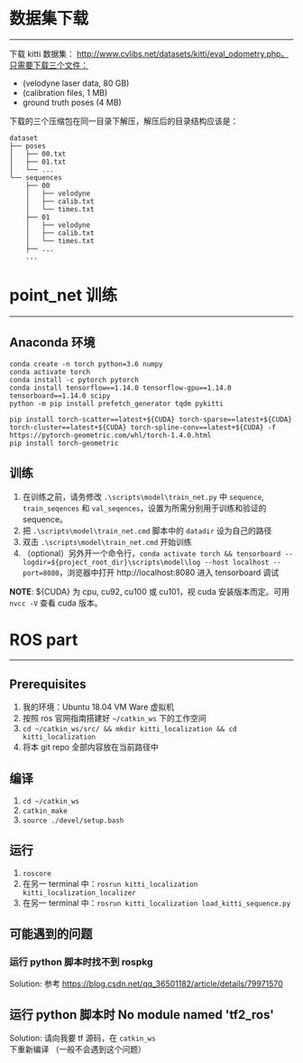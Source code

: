 # 数据集下载
---
下载 kitti 数据集： http://www.cvlibs.net/datasets/kitti/eval_odometry.php。只需要下载三个文件：
- (velodyne laser data, 80 GB)
- (calibration files, 1 MB)
- ground truth poses (4 MB)

下载的三个压缩包在同一目录下解压，解压后的目录结构应该是：
```
dataset
├── poses
│   ├── 00.txt
│   ├── 01.txt
│   └── ...
└── sequences
    ├── 00
    │   ├── velodyne
    │   ├── calib.txt
    │   └── times.txt
    ├── 01
    │   ├── velodyne
    │   ├── calib.txt
    │   └── times.txt
    ├── ...
    ...
```

# point_net 训练
---

## Anaconda 环境
```
conda create -n torch python=3.6 numpy
conda activate torch
conda install -c pytorch pytorch
conda install tensorflow==1.14.0 tensorflow-gpu==1.14.0 tensorboard==1.14.0 scipy
python -m pip install prefetch_generator tqdm pykitti

pip install torch-scatter==latest+${CUDA} torch-sparse==latest+${CUDA} torch-cluster==latest+${CUDA} torch-spline-conv==latest+${CUDA} -f https://pytorch-geometric.com/whl/torch-1.4.0.html
pip install torch-geometric
```

## 训练
1. 在训练之前，请务修改 `.\scripts\model\train_net.py` 中 `sequence`, `train_seqences` 和 `val_seqences`，设置为所需分别用于训练和验证的 sequence。
2. 把 `.\scripts\model\train_net.cmd` 脚本中的 `datadir` 设为自己的路径
3. 双击 `.\scripts\model\train_net.cmd` 开始训练
4. （optional）另外开一个命令行，`conda activate torch && tensorboard --logdir=${project_root_dir}\scripts\model\log --host localhost --port=8080`，浏览器中打开 http://localhost:8080 进入 tensorboard 调试

__NOTE__: ${CUDA} 为 cpu, cu92, cu100 或 cu101，视 cuda 安装版本而定。可用 `nvcc -V` 查看 cuda 版本。

# ROS part
---
## Prerequisites

1. 我的环境：Ubuntu 18.04 VM Ware 虚拟机
2. 按照 ros 官网指南搭建好 `~/catkin_ws` 下的工作空间
3. `cd ~/catkin_ws/src/ && mkdir kitti_localization && cd kitti_localization`
4. 将本 git repo 全部内容放在当前路径中

## 编译

1. `cd ~/catkin_ws`
2. `catkin_make`
3. `source ./devel/setup.bash`

## 运行

1. `roscore`
2. 在另一 terminal 中：`rosrun kitti_localization kitti_localization_localizer`
3. 在另一 terminal 中：`rosrun kitti_localization load_kitti_sequence.py`

## 可能遇到的问题

### 运行 python 脚本时找不到 rospkg

Solution: 参考 https://blog.csdn.net/qq_36501182/article/details/79971570

## 运行 python 脚本时 No module named 'tf2_ros'

Solution: 请向我要 tf 源码，在 `catkin_ws` 下重新编译 （一般不会遇到这个问题）

